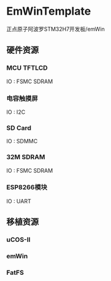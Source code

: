 # EmWinTemplate
正点原子阿波罗STM32H7开发板/emWin

## 硬件资源
### MCU TFTLCD
IO : FSMC SDRAM
### 电容触摸屏
IO : I2C
### SD Card
IO : SDMMC
### 32M SDRAM
IO : FSMC SDRAM
### ESP8266模块
IO : UART

## 移植资源
### uCOS-II
### emWin
### FatFS
